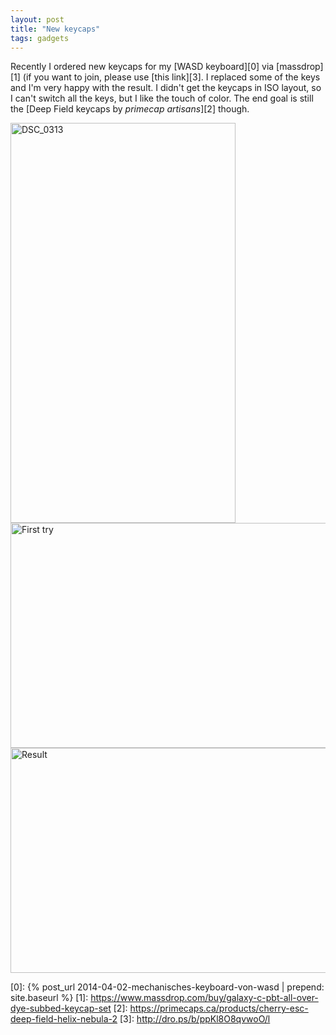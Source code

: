 ```yaml
---
layout: post
title: "New keycaps"
tags: gadgets
---
```


Recently I ordered new keycaps for my [WASD keyboard][0] via [massdrop][1] (if you want to join, please use [this link][3]. I replaced some of the keys and I'm very happy with the result. I didn't get the keycaps in ISO layout, so I can't switch all the keys, but I like the touch of color. The end goal is still the [Deep Field keycaps by *primecap artisans*][2] though.

<a data-flickr-embed="true"  href="https://www.flickr.com/photos/cringe/28486774248/in/dateposted/" title="DSC_0313"><img src="https://farm1.staticflickr.com/944/28486774248_7c6c8a35c8_z.jpg" width="360" height="640" alt="DSC_0313"></a><script async src="//embedr.flickr.com/assets/client-code.js" charset="utf-8"></script>
<a data-flickr-embed="true"  href="https://www.flickr.com/photos/cringe/42361019232/in/dateposted/" title="First try"><img src="https://farm1.staticflickr.com/902/42361019232_fc55a589b3_z.jpg" width="640" height="360" alt="First try"></a><script async src="//embedr.flickr.com/assets/client-code.js" charset="utf-8"></script>
<a data-flickr-embed="true"  href="https://www.flickr.com/photos/cringe/42361017742/in/dateposted/" title="Result"><img src="https://farm2.staticflickr.com/1758/42361017742_1fffd96fe3_z.jpg" width="640" height="360" alt="Result"></a><script async src="//embedr.flickr.com/assets/client-code.js" charset="utf-8"></script>

[0]: {% post_url 2014-04-02-mechanisches-keyboard-von-wasd | prepend: site.baseurl %}
[1]: https://www.massdrop.com/buy/galaxy-c-pbt-all-over-dye-subbed-keycap-set
[2]: https://primecaps.ca/products/cherry-esc-deep-field-helix-nebula-2
[3]: http://dro.ps/b/ppKl8O8qvwoO/l
